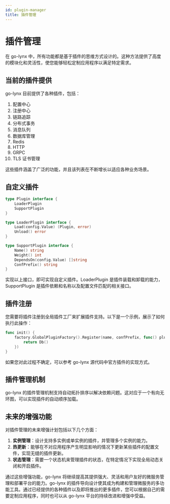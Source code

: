 ```yaml
---
id: plugin-manager
title: 插件管理
---
```


# 插件管理

在 go-lynx 中，所有功能都是基于插件的思维方式设计的。这种方法提供了高度的模块化和灵活性，使您能够轻松定制应用程序以满足特定需求。

## 当前的插件提供

go-lynx 目前提供了各种插件，包括：

1. 配置中心
2. 注册中心
3. 链路追踪
4. 分布式事务
5. 消息队列
6. 数据库管理
7. Redis
8. HTTP
9. GRPC
10. TLS 证书管理

这些插件涵盖了广泛的功能，并且该列表在不断增长以适应各种业务场景。

## 自定义插件

```go
type Plugin interface {
    LoaderPlugin
    SupportPlugin
}

type LoaderPlugin interface {
    Load(config.Value) (Plugin, error)
    Unload() error
}

type SupportPlugin interface {
    Name() string
    Weight() int
    DependsOn(config.Value) []string
    ConfPrefix() string
}
```

实现以上接口，即可实现自定义插件。LoaderPlugin 是插件装载和卸载的能力，SupportPlugin 是插件依赖和名称以及配置文件匹配的相关接口。

## 插件注册

您需要将插件注册到全局插件工厂来扩展插件支持。以下是一个示例，展示了如何执行此操作：

```go
func init() {
	factory.GlobalPluginFactory().Register(name, confPrefix, func() plugin.Plugin {
		return Db()
	})
}
```

如果您对此过程不确定，可以参考 go-lynx 源代码中官方插件的实现方式。

## 插件管理机制

go-lynx 的插件管理机制支持自动拓扑排序以解决依赖问题。这对应于一个有向无环图，可以实现插件的自动顺序加载。

## 未来的增强功能

对插件管理的未来增强计划包括以下几个方面：

1. **实例管理**：设计支持多实例或单实例的插件，并管理多个实例的能力。
2. **热更新**：能够在不对应用程序产生明显影响的情况下更新某些插件的配置文件，实现无缝的插件更新。
3. **状态管理**：需要一个状态机来管理插件的状态，在特定情况下实现全局动态关闭和开启插件。

通过这些增强功能，go-lynx 将继续提高其提供强大、灵活和用户友好的微服务管理和部署平台的能力。go-lynx 的插件导向设计使其成为构建和管理微服务的多功能工具。通过已经提供的各种插件以及即将推出的更多插件，您可以根据自己的需要定制应用程序，同时也可以从 go-lynx 平台的持续改进和增强中受益。